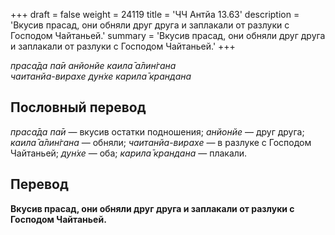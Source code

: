 +++
draft = false
weight = 24119
title = 'ЧЧ Антйа 13.63'
description = 'Вкусив прасад, они обняли друг друга и заплакали от разлуки с Господом Чайтаньей.'
summary = 'Вкусив прасад, они обняли друг друга и заплакали от разлуки с Господом Чайтаньей.'
+++

_праса̄да па̄и анйонйе каила̄ а̄лин̇гана  
чаитанйа-вирахе дун̇хе карила̄ крандана_

## Пословный перевод

_праса̄да_ _па̄и_ — вкусив остатки подношения; _анйонйе_ — друг друга; _каила̄_ _а̄лин̇гана_ — обняли; _чаитанйа_\-_вирахе_ — в разлуке с Господом Чайтаньей; _дун̇хе_ — оба; _карила̄_ _крандана_ — плакали.

## Перевод

**Вкусив прасад, они обняли друг друга и заплакали от разлуки с Господом Чайтаньей.**
